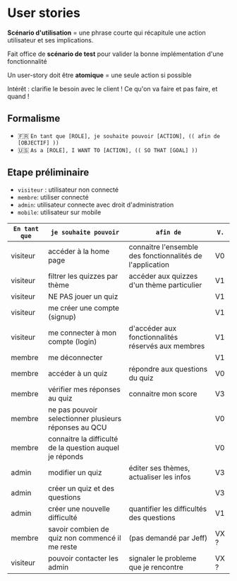 # User stories

**Scénario d'utilisation** = une phrase courte qui récapitule une action utilisateur et ses implications. 

Fait office de **scénario de test** pour valider la bonne implémentation d'une fonctionnalité

Un user-story doit être **atomique** = une seule action si possible

Intérêt : clarifie le besoin avec le client ! Ce qu'on va faire et pas faire, et quand !

## Formalisme

- 🇫🇷 `En tant que [ROLE], je souhaite pouvoir [ACTION], (( afin de [OBJECTIF] ))`
- 🇺🇸 `As a [ROLE], I WANT TO [ACTION], (( SO THAT [GOAL] ))`

## Etape préliminaire

- `visiteur` : utilisateur non connecté
- `membre`: utiliser connecté
- `admin`: utilisateur connecte avec droit d'administration
- `mobile`: utilisateur sur mobile

| `En tant que` | `je souhaite pouvoir`                                   | `afin de`                                                 | `V.` |
| ------------- | ------------------------------------------------------- | --------------------------------------------------------- | ---- |
| visiteur      | accéder à la home page                                  | connaitre l'ensemble des fonctionnalités de l'application | V0   |
| visiteur      | filtrer les quizzes par thème                           | accéder aux quizzes d'un thème particulier                | V1   |
| visiteur      | NE PAS jouer un quiz                                    |                                                           | V1   |
| visiteur      | me créer une compte (signup)                            |                                                           | V1   |
| visiteur      | me connecter à mon compte (login)                       | d'accéder aux fonctionnalités réservés aux membres        | V1   |
| membre        | me déconnecter                                          |                                                           | V1   |
| membre        | accéder à un quiz                                       | répondre aux questions du quiz                            | V0   |
| membre        | vérifier mes réponses au quiz                           | connaitre mon score                                       | V3   |
| membre        | ne pas pouvoir selectionner plusieurs réponses au QCU   |                                                           | V0   |
| membre        | connaitre la difficulté de la question auquel je réponds|                                                           | V0   |
| admin         | modifier un quiz                                        | éditer ses thèmes, actualiser les infos                   | V3   |
| admin         | créer un quiz et des questions                          |                                                           | V3   |
| admin         | créer une nouvelle difficulté                           | quantifier les difficultés des questions                  | V1   |
| membre        | savoir combien de quiz non commencé il me reste         | (pas demandé par Jeff)                                    |VX ?   |
| visiteur      | pouvoir contacter les admin                               | signaler le probleme que je rencontre                  | VX ? |  